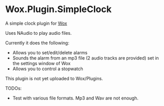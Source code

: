 # Wox.Plugin.SimpleClock
A simple clock plugin for [Wox](https://www.getwox.com/)

Uses NAudio to play audio files.

Currently it does the following:
- Allows you to set/edit/delete alarms
- Sounds the alarm from an mp3 file (2 audio tracks are provided) set in the settings window of Wox
- Allows you to control a stopwatch

This plugin is not yet uploaded to Wox/Plugins.

TODOs:
- Test with various file formats. Mp3 and Wav are not enough. 
